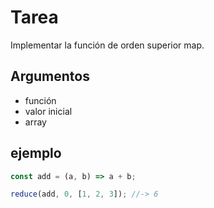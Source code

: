 # Tarea

Implementar la función de orden superior map.

## Argumentos

*   función
*   valor inicial
*   array

## ejemplo

```javascript
const add = (a, b) => a + b;

reduce(add, 0, [1, 2, 3]); //-> 6
```
